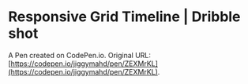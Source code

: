 # Responsive Grid Timeline  | Dribble shot

A Pen created on CodePen.io. Original URL: [https://codepen.io/jiggymahd/pen/ZEXMrKL](https://codepen.io/jiggymahd/pen/ZEXMrKL).


